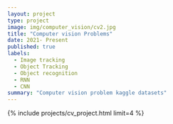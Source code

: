 ```yaml
---
layout: project
type: project
image: img/computer_vision/cv2.jpg
title: "Computer vision Problems"
date: 2021- Present
published: true
labels:
  - Image tracking
  - Object Tracking
  - Object recognition
  - RNN
  - CNN
summary: "Computer vision problem kaggle datasets"
---
```


<!-- <center> <img src="../img/Classification_models/classification.jpg" height = 300px width = auto> </center> -->


<div style="background-color: var(--tf-page-bg-color)" class="bg-gradient py-3">

{% include projects/cv_project.html limit=4 %}

</div>
